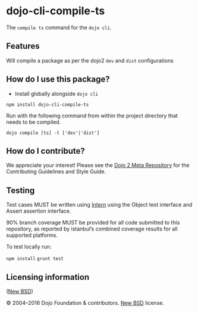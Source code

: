 # dojo-cli-compile-ts

The `compile ts` command for the `dojo cli`.

## Features

Will compile a package as per the dojo2 `dev` and `dist` configurations

## How do I use this package?

- Install globally alongside `dojo cli`

```shell
npm install dojo-cli-compile-ts
```

Run with the following command from within the project directory that needs to be compiled.

```shell
dojo compile [ts] -t ['dev'|'dist']
```

## How do I contribute?

We appreciate your interest!  Please see the [Dojo 2 Meta Repository](https://github.com/dojo/meta#readme) for the
Contributing Guidelines and Style Guide.

## Testing

Test cases MUST be written using [Intern](https://theintern.github.io) using the Object test interface and Assert assertion interface.

90% branch coverage MUST be provided for all code submitted to this repository, as reported by istanbul’s combined coverage results for all supported platforms.

To test locally run:

`npm install`
`grunt test`

## Licensing information

([New BSD](http://opensource.org/licenses/BSD-3-Clause))

© 2004–2016 Dojo Foundation & contributors. [New BSD](http://opensource.org/licenses/BSD-3-Clause) license.
